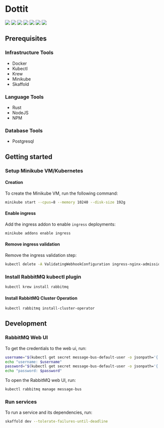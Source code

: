# Dottit

[![](https://github.com/dottiedot/Dottit/actions/workflows/authorization-service.yml/badge.svg)](https://github.com/DottieDot/dottit/actions/workflows/authorization-service.yml)
[![](https://github.com/dottiedot/Dottit/actions/workflows/board-service.yml/badge.svg)](https://github.com/DottieDot/dottit/actions/workflows/board-service.yml)
[![](https://github.com/dottiedot/Dottit/actions/workflows/comment-service.yml/badge.svg)](https://github.com/DottieDot/dottit/actions/workflows/comment-service.yml)
[![](https://github.com/dottiedot/Dottit/actions/workflows/gateway-service.yml/badge.svg)](https://github.com/DottieDot/dottit/actions/workflows/gateway-service.yml)
[![](https://github.com/dottiedot/Dottit/actions/workflows/mediator.yml/badge.svg)](https://github.com/DottieDot/dottit/actions/workflows/mediator.yml)
[![](https://github.com/dottiedot/Dottit/actions/workflows/thread-service.yml/badge.svg)](https://github.com/DottieDot/dottit/actions/workflows/thread-service.yml)
[![](https://github.com/dottiedot/Dottit/actions/workflows/user-service.yml/badge.svg)](https://github.com/DottieDot/dottit/actions/workflows/user-service.yml)


## Prerequisites
### Infrastructure Tools
* Docker
* Kubectl
* Krew
* Minikube
* Skaffold

### Language Tools
* Rust
* NodeJS
* NPM

### Database Tools
* Postgresql

## Getting started
### Setup Minikube VM/Kubernetes
#### Creation
To create the Minikube VM, run the following command:
```sh
minikube start --cpus=8 --memory 10240 --disk-size 192g
```

#### Enable ingress
Add the ingress addon to enable `ingress` deployments:
```sh
minikube addons enable ingress
```

#### Remove ingress validation
Remove the ingress validation step:
```sh
kubectl delete -A ValidatingWebhookConfiguration ingress-nginx-admission
```

### Install RabbitMQ kubectl plugin
```sh
kubectl krew install rabbitmq
```

#### Install RabbitMQ Cluster Operation
```sh
kubectl rabbitmq install-cluster-operator
```

### 

## Development

### RabbitMQ Web UI
To get the credentials to the web ui, run:
```sh
username="$(kubectl get secret message-bus-default-user -o jsonpath='{.data.username}' | base64 --decode)"
echo "username: $username"
password="$(kubectl get secret message-bus-default-user -o jsonpath='{.data.password}' | base64 --decode)"
echo "password: $password"
```

To open the RabbitMQ web UI, run:
```sh
kubectl rabbitmq manage message-bus
```

### Run services
To run a service and its dependencies, run:
```sh
skaffold dev --tolerate-failures-until-deadline  
```

